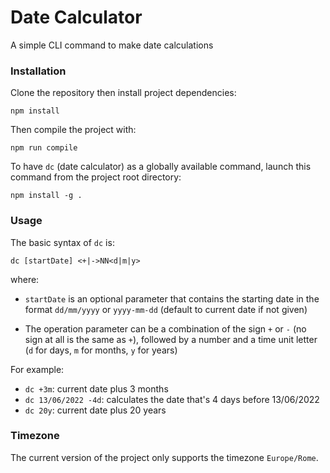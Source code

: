 # Date Calculator

A simple CLI command to make date calculations

### Installation

Clone the repository then install project dependencies:

`npm install`

Then compile the project with:

`npm run compile`

To have `dc` (date calculator) as a globally available command, launch this command from the project root directory:

`npm install -g .`

### Usage

The basic syntax of `dc` is:

`dc [startDate] <+|->NN<d|m|y>`

where:

- `startDate` is an optional parameter that contains the starting date in the format `dd/mm/yyyy` or `yyyy-mm-dd` (default to current date if not given)

- The operation parameter can be a combination of the sign `+` or `-` (no sign at all is the same as `+`), followed by a number and a time unit letter (`d` for days, `m` for months, `y` for years)

For example:

- `dc +3m`: current date plus 3 months
- `dc 13/06/2022 -4d`: calculates the date that's 4 days before 13/06/2022
- `dc 20y`: current date plus 20 years

### Timezone

The current version of the project only supports the timezone `Europe/Rome`.
